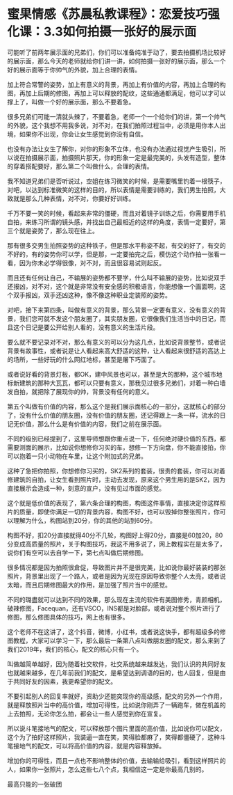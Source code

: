 # 蜜果情感《苏晨私教课程》：恋爱技巧强化课：3.3如何拍摄一张好的展示面

可能听了前两年展示面的兄弟们，你们可以准备纯准于动了，要去拍摄机场比较好的展示面，那么今天的老师就给你们讲一讲，如何拍摄一张好的展示面，那么一个好的展示面等于你帅气的外貌，加上合理的表情。

加上符合常警的姿势，加上有意义的背景，再加上有价值的内容，再加上合理的构图，再加上后期的修图，再加上可以释放的配纹，这些通通都满足，他可以才可以撑上了，叫做一个好的展示面，那么不要着急。

很多兄弟们可能一清就头辣了，不要着急，老师一个一个给你们的讲，第一个帅气的外貌，这个我想不用我多说，对不对，在我们拍照过程当中，必须是用你本人出境，如果你不出现，你会让女生感觉到你没有自信。

也没有办法让女生了解你，对你的形象不立体，也没有办法通过视觉产生吸引，所以说在拍摄展示面，拍摄照片那天，你的形象一定是最完美的，头发有造型，整体的穿着搭配要好，那么第二个叫做什么，合理的表情。

我不知道兄弟们是否听说过，空姐在练习微笑的时候，是需要嘴里钓着一根筷子，对吧，以达到标准微笑的这样的目的，所以表情是需要训练的，我们男生拍照，大致就是那么几种表情，对不对，你要好好训练。

千万不要一笑的时候，看起来非常的僵硬，而且对着镜子训练之后，你需要用手机自拍，来练习所谓的镜头感，并找出自己最相近的这样的角度，表情一定要好，第三个就是姿势了，那么现在往上。

那有很多交男生拍照姿势的这种铁子，但是那水平称姿不起，有交的好了，有交的不好的，有的姿势你可以学，但是那，一定要拍完之后，模仿这个动作拍一张看一看，因为你未必学得很像，对不对，而且很容易试则起反。

而且还有任何让自己，不输展的姿势都不要学，什么叫不输展的姿势，比如说双手还报凶，对不对，这个就是非常没有安全感的积极语言，你能想像一个画面啊，这个双手报凶，双手还凶这种，像不像这种职业定装照的姿势。

对吧，接下来第四条，叫做有意义的背景，那么背景一定要有意义，没有意义的背景，我们您可就不发这个朋友圈了，其实朋友圈，它很像我们生活当中的日记，而且这个日记是要公开给别人看的，没有意义的生活片段。

要么就不要记录对不对，那么有意义的可以分为这几点，比如说背景整节，或者说背景有故事性，或者说是让人看起来高大舒适的这种，让人看起来很舒适的高达上的场所，一些好玩的什么网红地标，甚至是屠下巧面了。

或者说好看的背景灯板，都OK，建中风景也可以，甚至是大的那种，这个城市地标新建筑的那种大瓦瓦，都可以只要有意义，那我见过很多兄弟们，对着一种白墙发自拍，就把除了展现你的帅，背景没有任何的意义。

第五个叫做有价值的内容，那么这个是我们展示面核心的一部分，这就核心的部分了，没有什么价值的朋友圈，没有价值的朋友圈，还记得跟上一条一样，流水的日记无价值，那么什么是有价值的内容，我们之前在展示面。

不同的级别已经提到了，这里导师想跟你重点说一下，任何绝对硬价值的东西，都需要测面的展示，比如说你想修你习买的车，想修一下方向盘，你不能直接拍，你可以抱着一只小动物在车里，让这个附加式的兄弟。

这种了急把你拍照，你想修你习买的，SK2系列的套装，很贵的套装，你可以对着修建筑的自拍，让女生看到照片时，主动去发现，原来这个男生用的是SK2，因为直接展示会造成一种，刻意的宣户，没有见过市面的感觉。

这个就是低价值的表现了，第六条合理的构图，构图这件事情，直接决定你这样照片的质量，即使你满足一切的背景内容，构图不好，也可以毁掉你整张照片，你可以理解为什么，构图站到20分，你的其他的站到60分。

构图不好，扣20分直接就得40分不几轮，构图好上得20分，直接是60加20，80分变成高质量的照片，关于构图技巧，我这不用多说了，网上教程实在是太多了，说你们有空可以去自学一下，第七点叫做后期修图。

很多情况都是因为拍照很倉促，导致图片并不是很完美，比如说你最好装装的那张照片，背景里出现了一个路人，或者是因为光现在原因导致你整个人太亮，或者说太暗，而且后期修图最大的作用，是加强了照片当中的感觉。

不同的璐盡就可以达到不同的效果，那么现在主流的软件有美图修秀，青颜相机，破辣修图，Facequan，还有VSCO，INS都是对脸部，或者说对整个照片进行了修图，那么修图具体的技巧，网上也有很多。

这个老师不在这讲了，这个抖音，微博，小红书，或者说这快手，都有超级多的修图教程，大家可以学习一下，那么最后一条第八点叫做朋友圈的配文，那么来到了我们2019年，我们的核心，配文的核心只有一个。

叫做越简单越好，因为随着社交软件，社交系统越来越发达，我们认识的共同好友也就越来越多，在几年前我们的配文，是希望达到调语的目的，也人回复，但是由于共同好友的因素，我更希望你的配文。

不要引起别人的回复率就好，资助少还能突现你的高级感，配文的另外一个作用，就是释放照片当中的高价值，增加可得性，比如说你刚弄了一辆跑车，做在机盖的上去拍照，无论你怎么拍，都会让一些人感觉到你在宣复。

所以说斗笔接地气的配文，可以释放那个图片里面的高价值，比如说你可以配文，这个为了拍好这样照片，我装逼一直在笑，笑得脸都麻了，笑得都僵硬了，这种斗笔接地气的配文，可以将高价值的内容，就是内容释放掉。

增加你的可得性，而且一点也不影响整体的价值，去输输给吸引，看到这样照片的人，如果你一张照片，怎么这些七八个点，我相信这一定是你最高几别的。

最高只能的一张破团